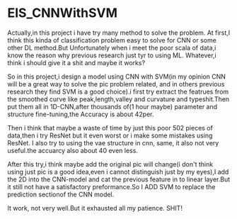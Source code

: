 # EIS_CNNWithSVM

Actually,in this project i have try many method to solve the problem.
At first,I think  this kinda of classification problem easy to solve for CNN or some other DL method.But Unfortunately when i meet the poor scala of data,i know the reason why previous research just tyr to using ML.
Whatever,i think i should give it a shit and maybe it works?

So in this project,i design a model using CNN with SVM(in my opinion CNN will be a great way to solve the pic problem related, and in others previous research they find SVM is a good choice).i first try extract the featrues from the smoothed curve like peak,length,valley and curvature and typeshit.Then put them all in 1D-CNN,after thousands of(1 hour maybe) parameter and structure fine-tuning,the Accuracy is about 42per.

Then i think that maybe a waste of time by just this poor 502 pieces of data,then i try ResNet but it even worst or i make some mistakes using ResNet.
I also try to using the vae structure in cnn, same, it also not very useful.the accuarcy also about 40 even less.

After this try,i think maybe add the original pic will change(i don't think using just pic is a good idea,even i cannot distinguish just by my eyes),I add the 2D into the CNN-model and cat the previous feature in to linear layer.But it still not have a satisfactory preformance.So I ADD SVM to replace the prediction sectionof the CNN model.

It work, not very well.But it exhausted all my patience.
SHIT!
